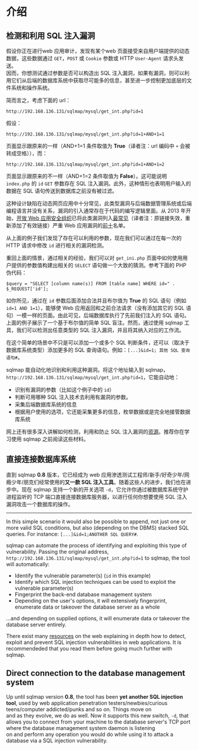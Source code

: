 # 介绍

## 检测和利用 SQL 注入漏洞

假设你正在进行web 应用审计，发现有某个web 页面接受来自用户端提供的动态数据，这些数据通过 `GET`，`POST` 或 `Cookie` 参数或 HTTP `User-Agent` 请求头发送。  
因而，你想测试通过参数是否可以构造出 SQL 注入漏洞，如果有漏洞，则可以利用它们从后端的数据库系统中获取尽可能多的信息，甚至进一步控制更加底层的文件系统和操作系统。

简而言之，考虑下面的 url：

```
http://192.168.136.131/sqlmap/mysql/get_int.php?id=1
```

假设：

```
http://192.168.136.131/sqlmap/mysql/get_int.php?id=1+AND+1=1
```
    
页面显示跟原来的一样（AND+1=1 条件取值为 **True**（译者注：url 编码中 `+` 会被转成空格）），而：

```
http://192.168.136.131/sqlmap/mysql/get_int.php?id=1+AND+1=2
```  

页面显示跟原来的不一样（AND+1=2 条件取值为 **False**）。这可能说明 `index.php` 的 `id` `GET` 参数存在 SQL 注入漏洞。此外，这种情形也表明用户输入的数据在 SQL 语句传送到数据库之前没有被过滤。

这种设计缺陷在动态网页应用中十分常见，此类型漏洞与后端数据管理系统或后端编程语言并没有关系，漏洞的引入通常存在于代码的编写逻辑里面。从 2013 年开始，[开放 Web 应用安全组织](http://www.owasp.org)已将此类漏洞列入[最常见](https://www.owasp.org/images/f/f8/OWASP_Top_10_-_2013.pdf)（译者注：原链接失效，重新添加了有效链接）严重 Web 应用漏洞的[前十](http://www.owasp.org/index.php/Category:OWASP_Top_Ten_Project)名单。

从上面的例子我们发现了存在可以利用的参数，现在我们可以通过在每一次的 HTTP 请求中修改 `id` 进行相关的漏洞检测。

重回上面的情景，通过相关的经验，我们可以对 `get_ini.php` 页面中如何使用用户提供的参数值构建出相关的 `SELECT` 语句做一个大致的猜测。参考下面的 PHP 伪代码：

```
$query = "SELECT [column name(s)] FROM [table name] WHERE id=" . $_REQUEST['id'];
```

如你所见，通过在 `id` 参数后面添加合法并且布尔值为 **True** 的 SQL 语句（例如 `id=1 AND 1=1`），能够使 Web 应用返回和之前合法请求（没有添加其它的 SQL 语句）一模一样的页面。由此可见，后端数据库执行了先前我们注入的 SQL 语句。上面的例子展示了一个基于布尔值的简单 SQL 盲注。然而，通过使用 sqlmap 工具，我们可以检测出任意类型的 SQL 注入漏洞，并且将其纳入对应的工作流。

在这个简单的场景中不只是可以添加一个或多个 SQL 判断条件，还可以（取决于数据库系统类型）添加更多的 SQL 查询语句。例如：`[...]&id=1; 其他 SQL 查询语句#`。

sqlmap 能自动化地识别和利用这种漏洞。将这个地址输入到 sqlmap，`http://192.168.136.131/sqlmap/mysql/get_int.php?id=1`，它能自动地：

* 识别有漏洞的参数（比如这个例子中的 `id`）
* 判断可用哪种 SQL 注入技术去利用有漏洞的参数。
* 采集后端数据库系统的信息
* 根据用户使用的选项，它还能采集更多的信息，枚举数据或是完全地接管数据库系统

网上还有很多深入讲解如何检测，利用和防止 SQL 注入漏洞的[资源](http://delicious.com/inquis/sqlinjection)。推荐你在学习使用 sqlmap 之前阅读这些材料。

## 直接连接数据库系统

直到 sqlmap **0.8** 版本，它已经成为 web 应用渗透测试工程师/新手/好奇少年/网瘾少年/朋克们经常使用的**又一款 SQL 注入工具**。随着这些人的进步，我们也在进步中。现在 sqlmap 支持一个新的开关选项 `-d`，它允许你通过被数据库系统守护进程监听的 TCP 端口直接连接数据库服务器，以进行任何你想要使用 SQL 注入漏洞攻击一个数据库的操作。

---
In this simple scenario it would also be possible to append, not just one or more valid SQL conditions, but also \(depending on the DBMS\) stacked SQL queries. For instance:  `[...]&id=1;ANOTHER SQL QUERY#`.

sqlmap can automate the process of identifying and exploiting this type of vulnerability. Passing the original address, `http://192.168.136.131/sqlmap/mysql/get_int.php?id=1` to sqlmap, the tool will automatically:

* Identify the vulnerable parameter\(s\) \(`id` in this example\)
* Identify which SQL injection techniques can be used to exploit the vulnerable parameter\(s\)
* Fingerprint the back-end database management system
* Depending on the user's options, it will extensively fingerprint, enumerate data or takeover the database server as a whole

...and depending on supplied options, it will enumerate data or takeover the database server entirely.

There exist many [resources](http://delicious.com/inquis/sqlinjection) on the web explaining in depth how to detect, exploit and prevent SQL injection vulnerabilities in web applications. It is recommendeded that you read them before going much further with sqlmap.

## Direct connection to the database management system

Up until sqlmap version **0.8**, the tool has been **yet another SQL injection tool**, used by web application penetration testers/newbies/curious teens/computer addicted/punks and so on. Things move on  
and as they evolve, we do as well. Now it supports this new switch, `-d`, that allows you to connect from your machine to the database server's TCP port where the database management system daemon is listening  
on and perform any operation you would do while using it to attack a database via a SQL injection vulnerability.


